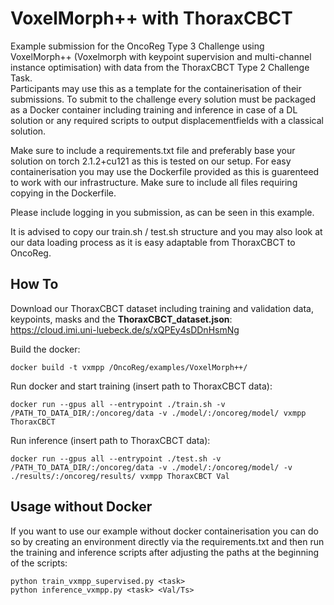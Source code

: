 # VoxelMorph++ with ThoraxCBCT

Example submission for the OncoReg Type 3 Challenge using VoxelMorph++ (Voxelmorph with keypoint supervision and multi-channel instance optimisation) with data from the ThoraxCBCT Type 2 Challenge Task.  
Participants may use this as a template for the containerisation of their submissions. 
To submit to the challenge every solution must be packaged as a Docker container including training and inference in case of a DL solution or any required scripts to output displacementfields with a classical solution.

Make sure to include a requirements.txt file and preferably base your solution on torch 2.1.2+cu121 as this is tested on our setup.
For easy containerisation you may use the Dockerfile provided as this is guarenteed to work with our infrastructure. Make sure to include all files requiring copying in the Dockerfile.

Please include logging in you submission, as can be seen in this example. 

It is advised to copy our train.sh / test.sh structure and you may also look at our data loading process as it is easy adaptable from ThoraxCBCT to OncoReg.

## How To

Download our ThoraxCBCT dataset including training and validation data, keypoints, masks and the **ThoraxCBCT_dataset.json**:  
https://cloud.imi.uni-luebeck.de/s/xQPEy4sDDnHsmNg

Build the docker:

```
docker build -t vxmpp /OncoReg/examples/VoxelMorph++/
```

Run docker and start training (insert path to ThoraxCBCT data):

```
docker run --gpus all --entrypoint ./train.sh -v /PATH_TO_DATA_DIR/:/oncoreg/data -v ./model/:/oncoreg/model/ vxmpp ThoraxCBCT
```

Run inference (insert path to ThoraxCBCT data):

```
docker run --gpus all --entrypoint ./test.sh -v /PATH_TO_DATA_DIR/:/oncoreg/data -v ./model/:/oncoreg/model/ -v ./results/:/oncoreg/results/ vxmpp ThoraxCBCT Val
```

## Usage without Docker

If you want to use our example without docker containerisation you can do so by creating an environment directly via the requirements.txt and then run the training and inference scripts after adjusting the paths at the beginning of the scripts:
```
python train_vxmpp_supervised.py <task>
python inference_vxmpp.py <task> <Val/Ts>
```




